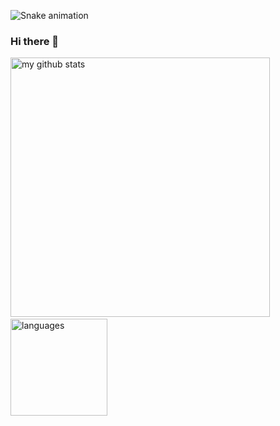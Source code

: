 ![Snake animation](https://github.com/seu-usuário-aqui/seu-usuário-aqui/blob/output/github-contribution-grid-snake.svg)
### Hi there 👋

<p align="left">
<img src="https://github-readme-stats.vercel.app/api?username=Joanna-Ribeiro&show_icons=true&theme=gruvbox" alt="my github stats" width="415"/>&nbsp;<img src="https://github-readme-stats.vercel.app/api/top-langs/?username=Joanna-Ribeiro&layout=compact&theme=gruvbox" alt="languages" height="155">
</p>  

